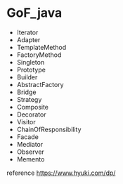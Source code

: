 # GoF_java

- Iterator
- Adapter
- TemplateMethod
- FactoryMethod
- Singleton
- Prototype
- Builder
- AbstractFactory
- Bridge
- Strategy
- Composite
- Decorator
- Visitor
- ChainOfResponsibility
- Facade
- Mediator
- Observer
- Memento

reference https://www.hyuki.com/dp/
